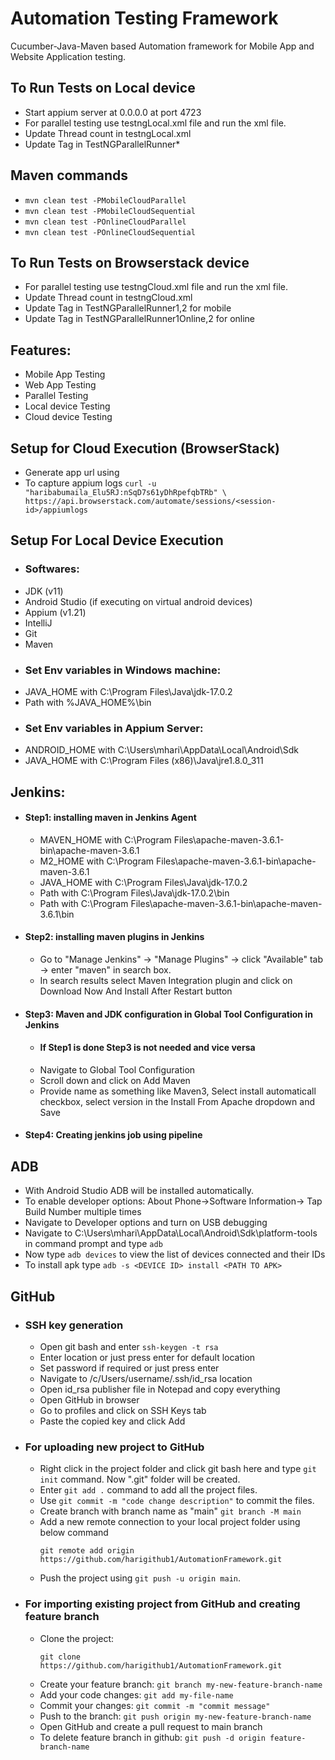 # Automation Testing Framework
Cucumber-Java-Maven based Automation framework for Mobile App and Website Application testing.

## To Run Tests on Local device
- Start appium server at 0.0.0.0 at port 4723
- For parallel testing use testngLocal.xml file and run the xml file. 
- Update Thread count in testngLocal.xml
- Update Tag in TestNGParallelRunner*

## Maven commands
- ``mvn clean test -PMobileCloudParallel``
- ``mvn clean test -PMobileCloudSequential``
- ``mvn clean test -POnlineCloudParallel``
- ``mvn clean test -POnlineCloudSequential``

## To Run Tests on Browserstack device
- For parallel testing use testngCloud.xml file and run the xml file.
- Update Thread count in testngCloud.xml
- Update Tag in TestNGParallelRunner1,2 for mobile
- Update Tag in TestNGParallelRunner1Online,2 for online

## Features:
- Mobile App Testing
- Web App Testing
- Parallel Testing
- Local device Testing
- Cloud device Testing

## Setup for Cloud Execution (BrowserStack)
- Generate app url using 
- To capture appium logs ``curl -u "haribabumaila_Elu5RJ:nSqD7s61yDhRpefqbTRb" \
  https://api.browserstack.com/automate/sessions/<session-id>/appiumlogs
  ``
## Setup For Local Device Execution
- ### Softwares:
- JDK (v11)
- Android Studio (if executing on virtual android devices)
- Appium (v1.21)
- IntelliJ
- Git
- Maven
- ### Set Env variables in Windows machine:
- JAVA_HOME with C:\Program Files\Java\jdk-17.0.2
- Path with %JAVA_HOME%\bin
- ### Set Env variables in Appium Server:
- ANDROID_HOME with C:\Users\mhari\AppData\Local\Android\Sdk
- JAVA_HOME with C:\Program Files (x86)\Java\jre1.8.0_311

## Jenkins:
- #### Step1: installing maven in Jenkins Agent
  - MAVEN_HOME with C:\Program Files\apache-maven-3.6.1-bin\apache-maven-3.6.1
  - M2_HOME with C:\Program Files\apache-maven-3.6.1-bin\apache-maven-3.6.1
  - JAVA_HOME with C:\Program Files\Java\jdk-17.0.2
  - Path with C:\Program Files\Java\jdk-17.0.2\bin
  - Path with C:\Program Files\apache-maven-3.6.1-bin\apache-maven-3.6.1\bin
- #### Step2: installing maven plugins in Jenkins
  - Go to "Manage Jenkins" -> "Manage Plugins" -> click "Available" tab -> enter "maven" in search box.
  - In search results select Maven Integration plugin and click on Download Now And Install After Restart button
- #### Step3: Maven and JDK configuration in Global Tool Configuration in Jenkins
  - #### If Step1 is done Step3 is not needed and vice versa
  - Navigate to Global Tool Configuration
  - Scroll down and click on Add Maven
  - Provide name as something like Maven3, Select install automaticall checkbox, select version in the Install From Apache dropdown and Save
- #### Step4: Creating jenkins job using pipeline

## ADB
- With Android Studio ADB will be installed automatically.
- To enable developer options: About Phone->Software Information-> Tap Build Number multiple times
- Navigate to Developer options and turn on USB debugging
- Navigate to C:\Users\mhari\AppData\Local\Android\Sdk\platform-tools in command prompt and type ``adb``
- Now type `adb devices` to view the list of devices connected and their IDs
- To install apk type ``adb -s <DEVICE ID> install <PATH TO APK>``
## GitHub
- ### SSH key generation
  - Open git bash and enter
    `
    ssh-keygen -t rsa
    `
  - Enter location or just press enter for default location
  - Set password if required or just press enter
  - Navigate to /c/Users/username/.ssh/id_rsa location
  - Open id_rsa publisher file in Notepad and copy everything
  - Open GitHub in browser
  - Go to profiles and click on SSH Keys tab
  - Paste the copied key and click Add
- ### For uploading new project to GitHub
  - Right click in the project folder and click git bash here and type ``git init`` command. Now ".git" folder will be created.
  - Enter `git add .` command to add all the project files.
  - Use `git commit -m "code change description"` to commit the files.
  - Create branch with branch name as "main" ``git branch -M main``
  - Add a new remote connection to your local project folder using below command
    ````
    git remote add origin https://github.com/harigithub1/AutomationFramework.git
    ````
  - Push the project using `git push -u origin main`.
- ### For importing existing project from GitHub and creating feature branch
  - Clone the project:
    ````
    git clone https://github.com/harigithub1/AutomationFramework.git
    ````
  - Create your feature branch: `git branch my-new-feature-branch-name`
  - Add your code changes: `git add my-file-name`
  - Commit your changes: `git commit -m "commit message"`
  - Push to the branch: `git push origin my-new-feature-branch-name`
  - Open GitHub and create a pull request to main branch
  - To delete feature branch in github: `git push -d origin feature-branch-name`
